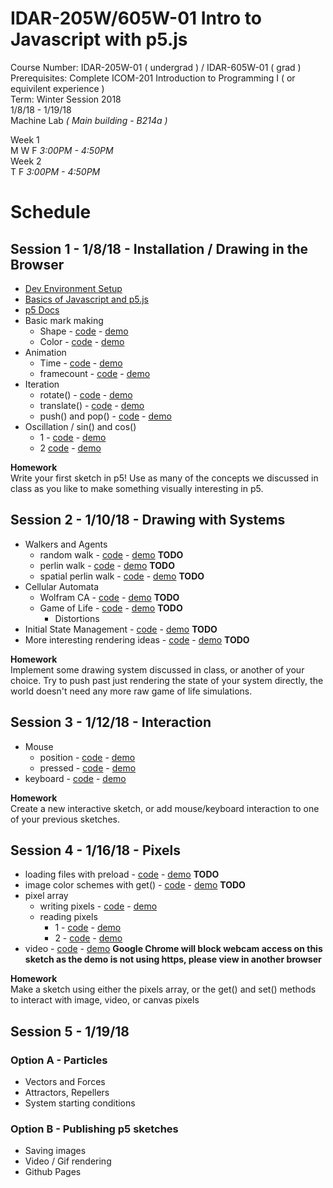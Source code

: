# IDAR-205W/605W-01 Intro to Javascript with p5.js

Course Number: IDAR-205W-01 ( undergrad ) / IDAR-605W-01 ( grad )  
Prerequisites: Complete ICOM-201 Introduction to Programming I ( or equivilent experience )  
Term: Winter Session 2018  
1/8/18 - 1/19/18  
Machine Lab _( Main building - B214a )_


Week 1  
M W F _3:00PM - 4:50PM_  
Week 2  
T F _3:00PM - 4:50PM_  

# Schedule

## Session 1 - 1/8/18 - Installation / Drawing in the Browser
- [Dev Environment Setup](environment-setup.md)
- [ Basics of Javascript and p5.js ](javascript-and-p5-basics.md)
- [ p5 Docs ](https://p5js.org/reference/)
- Basic mark making
  - Shape - [code](session-1-examples/shape/sketch.js) - [demo](http://dexterjshepherd.com/p5js-winter-session/session-1-examples/shape)
  - Color - [code](session-1-examples/color/sketch.js) - [demo](http://dexterjshepherd.com/p5js-winter-session/session-1-examples/color)
- Animation
  - Time - [code](session-1-examples/time/sketch.js) - [demo](http://dexterjshepherd.com/p5js-winter-session/session-1-examples/time)
  - framecount - [code](session-1-examples/framecount/sketch.js) - [demo](http://dexterjshepherd.com/p5js-winter-session/session-1-examples/framecount)
- Iteration
  - rotate() - [code](session-1-examples/rotate/sketch.js) - [demo](http://dexterjshepherd.com/p5js-winter-session/session-1-examples/rotate)
  - translate() - [code](session-1-examples/translate/sketch.js) - [demo](http://dexterjshepherd.com/p5js-winter-session/session-1-examples/translate) 
  - push() and pop() - [code](session-1-examples/push-and-pop/sketch.js) - [demo](http://dexterjshepherd.com/p5js-winter-session/session-1-examples/push-and-pop) 
- Oscillation / sin() and cos() 
  - 1 - [code](session-1-examples/sin-and-cos-1/sketch.js) - [demo](http://dexterjshepherd.com/p5js-winter-session/session-1-examples/sin-and-cos-1)
  - 2 [code](session-1-examples/sin-and-cos-2/sketch.js) - [demo](http://dexterjshepherd.com/p5js-winter-session/session-1-examples/sin-and-cos-2)

__Homework__  
Write your first sketch in p5! Use as many of the concepts we discussed in class as you like to make something visually interesting in p5.

## Session 2 - 1/10/18 - Drawing with Systems
- Walkers and Agents
  - random walk - [code]() - [demo]() __TODO__
  - perlin walk - [code]() - [demo]() __TODO__
  - spatial perlin walk - [code]() - [demo]() __TODO__
- Cellular Automata
  - Wolfram CA - [code]() - [demo]() __TODO__
  - Game of Life - [code]() - [demo]() __TODO__
    - Distortions
- Initial State Management - [code]() - [demo]() __TODO__
- More interesting rendering ideas - [code]() - [demo]() __TODO__

__Homework__  
Implement some drawing system discussed in class, or another of your choice. Try to push past just rendering the state of your system directly, the world doesn't need any more raw game of life simulations.

## Session 3 - 1/12/18 - Interaction
- Mouse
  - position - [code](session-3-examples/mouse-position/sketch.js) - [demo](http://dexterjshepherd.com/p5js-winter-session/session-3-examples/mouse-position) 
  - pressed - [code](session-3-examples/mouse-pressed/sketch.js) - [demo](http://dexterjshepherd.com/p5js-winter-session/session-3-examples/mouse-pressed) 
- keyboard - [code](session-3-examples/keyboard/sketch.js) - [demo](http://dexterjshepherd.com/p5js-winter-session/session-3-examples/keyboard) 

__Homework__  
Create a new interactive sketch, or add mouse/keyboard interaction to one of your previous sketches.

## Session 4 - 1/16/18 - Pixels
- loading files with preload - [code]() - [demo]() __TODO__
- image color schemes with get() - [code]() - [demo]() __TODO__
- pixel array
  - writing pixels - [code](session-4-examples/writing-pixels/sketch.js) - [demo](http://dexterjshepherd.com/p5js-winter-session/session-4-examples/writing-pixels) 
  - reading pixels
    - 1 - [code](session-4-examples/reading-pixels-1/sketch.js) - [demo](http://dexterjshepherd.com/p5js-winter-session/session-4-examples/reading-pixels-1) 
    - 2 - [code](session-4-examples/reading-pixels-2/sketch.js) - [demo](http://dexterjshepherd.com/p5js-winter-session/session-4-examples/reading-pixels-2) 
- video - [code](session-4-examples/video/sketch.js) - [demo](http://dexterjshepherd.com/p5js-winter-session/session-4-examples/video) __Google Chrome will block webcam access on this sketch as the demo is not using https, please view in another browser__

__Homework__  
Make a sketch using either the pixels array, or the get() and set() methods to interact with image, video, or canvas pixels

## Session 5 - 1/19/18
### Option A - Particles
  - Vectors and Forces
  - Attractors, Repellers
  - System starting conditions
### Option B - Publishing p5 sketches
  - Saving images
  - Video / Gif rendering
  - Github Pages 
